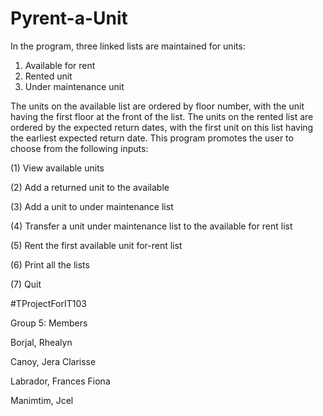 # Pyrent-a-Unit

In the program, three linked lists are maintained for units: 
1. Available for rent 
2. Rented unit
3. Under maintenance unit

The units on the available list are ordered by floor number, with the unit having the first floor at the front of the list. The units on the rented list are ordered by the expected return dates, with the first unit on this list having the earliest expected return date. 
This program promotes the user to choose from the following inputs: 

(1) View available units			

(2) Add a returned unit to the available				

(3) Add a unit to under maintenance list	

(4) Transfer a unit under maintenance list 
to the available for rent list

(5) Rent the first available unit for-rent list

(6) Print all the lists

(7) Quit

#TProjectForIT103

Group 5: Members

Borjal, Rhealyn

Canoy, Jera Clarisse

Labrador, Frances Fiona

Manimtim, Jcel
